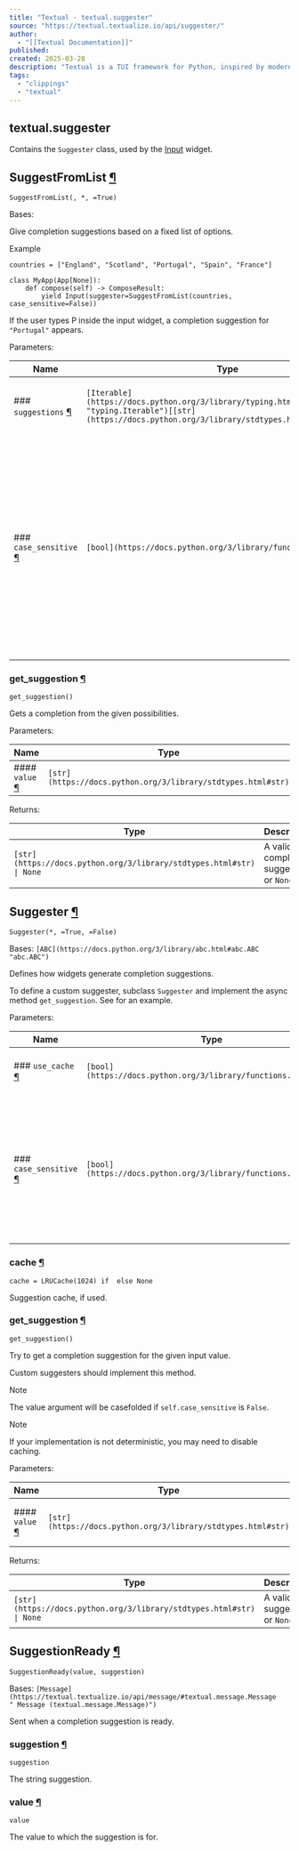 ```yaml
---
title: "Textual - textual.suggester"
source: "https://textual.textualize.io/api/suggester/"
author:
  - "[[Textual Documentation]]"
published:
created: 2025-03-28
description: "Textual is a TUI framework for Python, inspired by modern web development."
tags:
  - "clippings"
  - "textual"
---
```

## textual.suggester

Contains the `Suggester` class, used by the [Input](https://textual.textualize.io/widgets/input) widget.

## SuggestFromList [¶](https://textual.textualize.io/api/suggester/#textual.suggester.SuggestFromList "Permanent link")

```
SuggestFromList(, *, =True)
```

Bases:

Give completion suggestions based on a fixed list of options.

Example
```
countries = ["England", "Scotland", "Portugal", "Spain", "France"]

class MyApp(App[None]):
    def compose(self) -> ComposeResult:
        yield Input(suggester=SuggestFromList(countries, case_sensitive=False))
```

If the user types P inside the input widget, a completion suggestion for `"Portugal"` appears.

Parameters:

| Name | Type | Description | Default |
| --- | --- | --- | --- |
| ### `suggestions` [¶](https://textual.textualize.io/api/suggester/#textual.suggester.SuggestFromList\(suggestions\) "Permanent link") | `[Iterable](https://docs.python.org/3/library/typing.html#typing.Iterable "typing.Iterable")[[str](https://docs.python.org/3/library/stdtypes.html#str)]` | Valid suggestions sorted by decreasing priority. | *required* |
| ### `case_sensitive` [¶](https://textual.textualize.io/api/suggester/#textual.suggester.SuggestFromList\(case_sensitive\) "Permanent link") | `[bool](https://docs.python.org/3/library/functions.html#bool)` | Whether suggestions are computed in a case sensitive manner or not. The values provided in the argument `suggestions` represent the canonical representation of the completions and they will be suggested with that same casing. | `True` |

### get\_suggestion [¶](https://textual.textualize.io/api/suggester/#textual.suggester.SuggestFromList.get_suggestion "Permanent link")

```
get_suggestion()
```

Gets a completion from the given possibilities.

Parameters:

| Name | Type | Description | Default |
| --- | --- | --- | --- |
| #### `value` [¶](https://textual.textualize.io/api/suggester/#textual.suggester.SuggestFromList.get_suggestion\(value\) "Permanent link") | `[str](https://docs.python.org/3/library/stdtypes.html#str)` | The current value. | *required* |

Returns:

| Type | Description |
| --- | --- |
| `[str](https://docs.python.org/3/library/stdtypes.html#str) \| None` | A valid completion suggestion or `None`. |

## Suggester [¶](https://textual.textualize.io/api/suggester/#textual.suggester.Suggester "Permanent link")

```
Suggester(*, =True, =False)
```

Bases: `[ABC](https://docs.python.org/3/library/abc.html#abc.ABC "abc.ABC")`

Defines how widgets generate completion suggestions.

To define a custom suggester, subclass `Suggester` and implement the async method `get_suggestion`. See for an example.

Parameters:

| Name | Type | Description | Default |
| --- | --- | --- | --- |
| ### `use_cache` [¶](https://textual.textualize.io/api/suggester/#textual.suggester.Suggester\(use_cache\) "Permanent link") | `[bool](https://docs.python.org/3/library/functions.html#bool)` | Whether to cache suggestion results. | `True` |
| ### `case_sensitive` [¶](https://textual.textualize.io/api/suggester/#textual.suggester.Suggester\(case_sensitive\) "Permanent link") | `[bool](https://docs.python.org/3/library/functions.html#bool)` | Whether suggestions are case sensitive or not. If they are not, incoming values are casefolded before generating the suggestion. | `False` |

### cache [¶](https://textual.textualize.io/api/suggester/#textual.suggester.Suggester.cache "Permanent link")

```
cache = LRUCache(1024) if  else None
```

Suggestion cache, if used.

### get\_suggestion [¶](https://textual.textualize.io/api/suggester/#textual.suggester.Suggester.get_suggestion "Permanent link")

```
get_suggestion()
```

Try to get a completion suggestion for the given input value.

Custom suggesters should implement this method.

Note

The value argument will be casefolded if `self.case_sensitive` is `False`.

Note

If your implementation is not deterministic, you may need to disable caching.

Parameters:

| Name | Type | Description | Default |
| --- | --- | --- | --- |
| #### `value` [¶](https://textual.textualize.io/api/suggester/#textual.suggester.Suggester.get_suggestion\(value\) "Permanent link") | `[str](https://docs.python.org/3/library/stdtypes.html#str)` | The current value of the requester widget. | *required* |

Returns:

| Type | Description |
| --- | --- |
| `[str](https://docs.python.org/3/library/stdtypes.html#str) \| None` | A valid suggestion or `None`. |

## SuggestionReady [¶](https://textual.textualize.io/api/suggester/#textual.suggester.SuggestionReady "Permanent link")

```
SuggestionReady(value, suggestion)
```

Bases: `[Message](https://textual.textualize.io/api/message/#textual.message.Message " Message (textual.message.Message)")`

Sent when a completion suggestion is ready.

### suggestion [¶](https://textual.textualize.io/api/suggester/#textual.suggester.SuggestionReady.suggestion "Permanent link")

```
suggestion
```

The string suggestion.

### value [¶](https://textual.textualize.io/api/suggester/#textual.suggester.SuggestionReady.value "Permanent link")

```
value
```

The value to which the suggestion is for.